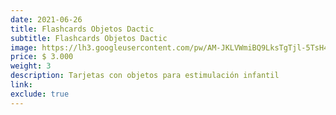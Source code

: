 ```yaml
---
date: 2021-06-26
title: Flashcards Objetos Dactic
subtitle: Flashcards Objetos Dactic
image: https://lh3.googleusercontent.com/pw/AM-JKLVWmiBQ9LksTgTjl-5TsH49jHErcvxDR736nbNX8-us2UdRQOyKuWBm-i2BeouQefYLr3HZpXssTAgbrdIusBDK7zVIdk7GvkFmX1-HbABo6ASpCtjGfnCsb9V6AMO8RMjjipNB4TjCnYDSAY6Ch-soTw=w466-h621-no?authuser=0
price: $ 3.000
weight: 3
description: Tarjetas con objetos para estimulación infantil
link: 
exclude: true
---
```

